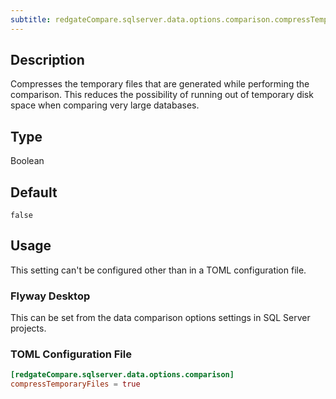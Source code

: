 ```yaml
---
subtitle: redgateCompare.sqlserver.data.options.comparison.compressTemporaryFiles
---
```


## Description

Compresses the temporary files that are generated while performing the comparison. This reduces the possibility of running out of temporary disk space when comparing very large databases.

## Type

Boolean

## Default

`false`

## Usage

This setting can't be configured other than in a TOML configuration file.

### Flyway Desktop

This can be set from the data comparison options settings in SQL Server projects.

### TOML Configuration File

```toml
[redgateCompare.sqlserver.data.options.comparison]
compressTemporaryFiles = true
```
